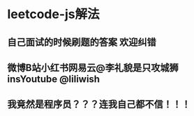 # leetcode-js解法

## 自己面试的时候刷题的答案  欢迎纠错

## 微博B站小红书网易云@李礼貌是只攻城狮 insYoutube @liliwish
## 我竟然是程序员？？？连我自己都不信！！！

